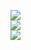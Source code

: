 ![](https://github-readme-stats.vercel.app/api?username=guptaparth911408&theme=dracula&hide_border=false&include_all_commits=true&count_private=true)<br/>
![](https://github-readme-streak-stats.herokuapp.com/?user=guptaparth911408&theme=dracula&hide_border=false)<br/>
![](https://github-readme-stats.vercel.app/api/top-langs/?username=guptaparth911408&theme=dracula&hide_border=false&include_all_commits=true&count_private=true&layout=compact)

